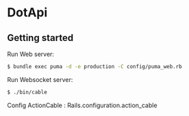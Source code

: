 # DotApi

## Getting started

Run Web server:

```bash
$ bundle exec puma -d -e production -C config/puma_web.rb
```

Run Websocket server:

```bash
$ ./bin/cable
```

Config ActionCable :  Rails.configuration.action_cable
